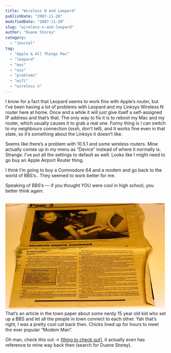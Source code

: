 ```yaml
---
title: "Wireless N and Leopard"
publishDate: "2007-11-20"
modifiedDate: "2007-11-20"
slug: "wireless-n-and-leopard"
author: "Duane Storey"
category:
  - "Journal"
tag:
  - "Apple & All Things Mac"
  - "leopard"
  - "mac"
  - "osx"
  - "problems"
  - "wifi"
  - "wireless n"
---
```


I know for a fact that Leopard seems to work fine with Apple’s router, but I’ve been having a lot of problems with Leopard and my Linksys Wireless N router here at home. Once and a while it will just give itself a self-assigned IP address and that’s that. The only way to fix it is to reboot my Mac and my router, which usually causes it to grab a real one. Funny thing is I can switch to my neighbours connection (sssh, don’t tell), and it works fine even in that state, so it’s something about the Linksys it doesn’t like.

Seems like there’s a problem with 10.5.1 and some wireless routers. Mine actually comes up in my menu as “Device” instead of where it normally is. Strange. I’ve put all the settings to default as well. Looks like I might need to go buy an Apple Airport Router thing.

I think I’m going to buy a Commodore 64 and a modem and go back to the world of BBS’s.. They seemed to work better for me.

Speaking of BBS’s — if you thought YOU were cool in high school, you better think again:

  
[  
![](_images/wireless-n-and-leopard-1.jpg)  ](http://flickr.com/photos/duanestorey/285509750/)  
That’s an article in the town paper about some nerdy 15 year old kid who set up a BBS and let all the people in town connect to each other. Yah that’s right, I was a pretty cool cat back then. Chicks lined up for hours to meet the ever popular “Modem Man”.

Oh man, check this out -&gt; [\[thing to check out\]](http://bbslist.textfiles.com/604/), it actually even has reference to mine way back then (search for Duane Storey).